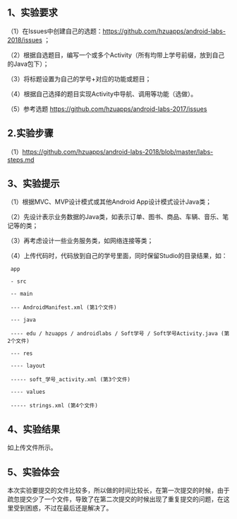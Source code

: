 ## 1、实验要求

（1）在Issues中创建自己的选题：https://github.com/hzuapps/android-labs-2018/issues ；

（2）根据自选题目，编写一个或多个Activity（所有均带上学号前缀，放到自己的Java包下）；
 
（3）将标题设置为自己的学号+对应的功能或题目；
 
（4）根据自己选择的题目实现Activity中导航、调用等功能（选做）。
 
（5）参考选题 https://github.com/hzuapps/android-labs-2017/issues
 
 ## 2.实验步骤
 
（1）https://github.com/hzuapps/android-labs-2018/blob/master/labs-steps.md

## 3、实验提示

（1）根据MVC、MVP设计模式或其他Android App设计模式设计Java类；
 
（2）先设计表示业务数据的Java类，如表示订单、图书、商品、车辆、音乐、笔记等的类；
 
（3）再考虑设计一些业务服务类，如网络连接等类；
 
（4）上传代码时，代码放到自己的学号里面，同时保留Studio的目录结果，如：
 
     app
 
     - src
 
     -- main
 
     --- AndroidManifest.xml (第1个文件)
 
     --- java
 
     ---- edu / hzuapps / androidlabs / Soft学号 / Soft学号Activity.java (第2个文件)

     --- res 

     ---- layout

     ----- soft_学号_activity.xml (第3个文件)

     ---- values

     ----- strings.xml (第4个文件)
 
## 4、实验结果

如上传文件所示。
## 5、实验体会
本次实验要提交的文件比较多，所以做的时间比较长，在第一次提交的时候，由于疏忽提交少了一个文件，导致了在第二次提交的时候出现了重复提交的问题，在这里受到困惑，不过在最后还是解决了。
